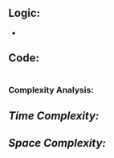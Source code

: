 ## **Logic:**

- 


## **Code:**

```cpp

```

### **Complexity Analysis:**

***Time Complexity:***
- 

***Space Complexity:***
- 
